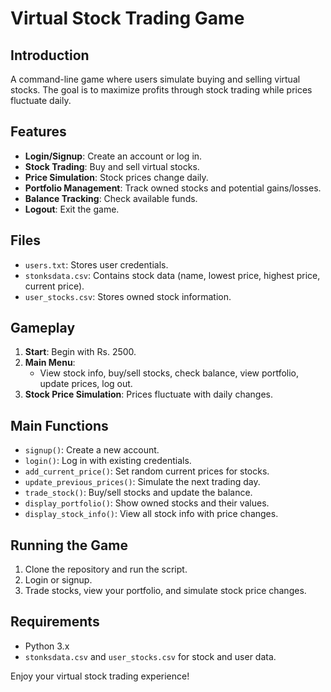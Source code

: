 # Virtual Stock Trading Game

## Introduction
A command-line game where users simulate buying and selling virtual stocks. The goal is to maximize profits through stock trading while prices fluctuate daily.

## Features
- **Login/Signup**: Create an account or log in.
- **Stock Trading**: Buy and sell virtual stocks.
- **Price Simulation**: Stock prices change daily.
- **Portfolio Management**: Track owned stocks and potential gains/losses.
- **Balance Tracking**: Check available funds.
- **Logout**: Exit the game.

## Files
- `users.txt`: Stores user credentials.
- `stonksdata.csv`: Contains stock data (name, lowest price, highest price, current price).
- `user_stocks.csv`: Stores owned stock information.

## Gameplay
1. **Start**: Begin with Rs. 2500.
2. **Main Menu**:  
   - View stock info, buy/sell stocks, check balance, view portfolio, update prices, log out.
3. **Stock Price Simulation**: Prices fluctuate with daily changes.

## Main Functions
- `signup()`: Create a new account.
- `login()`: Log in with existing credentials.
- `add_current_price()`: Set random current prices for stocks.
- `update_previous_prices()`: Simulate the next trading day.
- `trade_stock()`: Buy/sell stocks and update the balance.
- `display_portfolio()`: Show owned stocks and their values.
- `display_stock_info()`: View all stock info with price changes.

## Running the Game
1. Clone the repository and run the script.
2. Login or signup.
3. Trade stocks, view your portfolio, and simulate stock price changes.

## Requirements
- Python 3.x
- `stonksdata.csv` and `user_stocks.csv` for stock and user data.

Enjoy your virtual stock trading experience!
